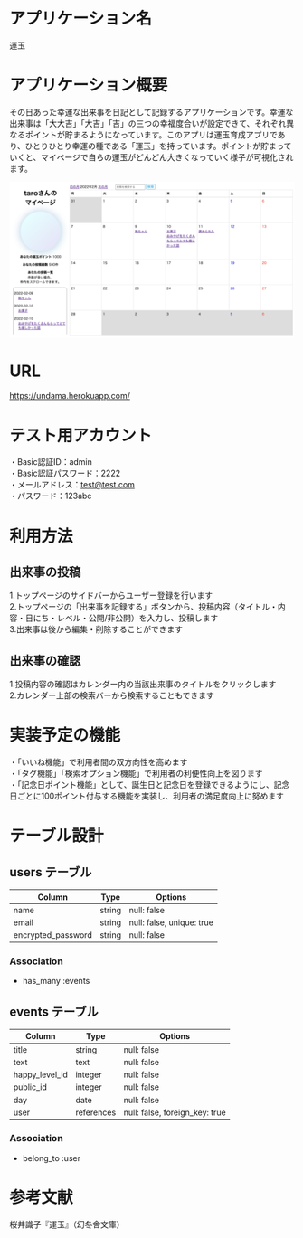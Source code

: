 # アプリケーション名
運玉

# アプリケーション概要
その日あった幸運な出来事を日記として記録するアプリケーションです。幸運な出来事は「大大吉」「大吉」「吉」の三つの幸福度合いが設定できて、それぞれ異なるポイントが貯まるようになっています。このアプリは運玉育成アプリであり、ひとりひとり幸運の種である「運玉」を持っています。ポイントが貯まっていくと、マイページで自らの運玉がどんどん大きくなっていく様子が可視化されます。

![運玉のイメージ](undamaimage.png) 

# URL
https://undama.herokuapp.com/

# テスト用アカウント
・Basic認証ID：admin<br>
・Basic認証パスワード：2222<br>
・メールアドレス：test@test.com<br>
・パスワード：123abc

# 利用方法
## 出来事の投稿
1.トップページのサイドバーからユーザー登録を行います<br>
2.トップページの「出来事を記録する」ボタンから、投稿内容（タイトル・内容・日にち・レベル・公開/非公開）を入力し、投稿します<br>
3.出来事は後から編集・削除することができます<br>

## 出来事の確認
1.投稿内容の確認はカレンダー内の当該出来事のタイトルをクリックします<br>
2.カレンダー上部の検索バーから検索することもできます<br>

# 実装予定の機能
・「いいね機能」で利用者間の双方向性を高めます<br>
・「タグ機能」「検索オプション機能」で利用者の利便性向上を図ります<br>
・「記念日ポイント機能」として、誕生日と記念日を登録できるようにし、記念日ごとに100ポイント付与する機能を実装し、利用者の満足度向上に努めます<br>

# テーブル設計
## users テーブル

| Column             | Type   | Options                   |
| ------------------ | ------ | ------------------------- |
| name               | string | null: false               |
| email              | string | null: false, unique: true |
| encrypted_password | string | null: false               |

### Association

- has_many :events

## events テーブル

| Column         | Type       | Options                        |
| -------------- | ---------- | ------------------------------ |
| title          | string     | null: false                    |
| text           | text       | null: false                    |
| happy_level_id | integer    | null: false                    |
| public_id      | integer    | null: false                    |
| day            | date       | null: false                    |
| user           | references | null: false, foreign_key: true |

### Association

- belong_to :user

# 参考文献
桜井識子『運玉』（幻冬舎文庫）
